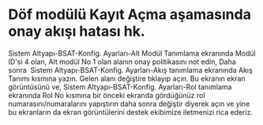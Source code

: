# Döf modülü Kayıt Açma aşamasında onay akışı hatası hk.

Sistem Altyapı-BSAT-Konfig. Ayarları-Alt Modül Tanımlama ekranında Modül ID'si 4 olan, Alt modül No 1 olan alanın onay politikasını not edin,
Daha sonra  Sistem Altyapı-BSAT-Konfig. Ayarları-Akış tanımlama ekranında Akış Tanımı kısmına yazın. Gelen alanı değiştire tıklayıp açın. Bu ekranın ekran görüntüsünü ve,
Sistem Altyapı-BSAT-Konfig. Ayarları-Rol tanımlama ekranında Rol No kısmına bir önceki ekranda gördüğünüz rol numarasını/numaralarını yapıştırın daha sonra değiştir diyerek açın ve yine bu ekranların da ekran görüntülerini destek ekibimize iletmenizi rica ederiz.


